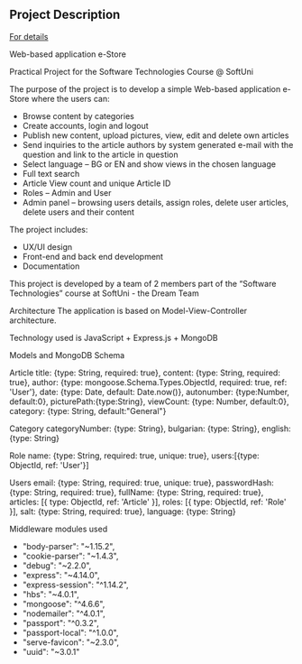 <h2>Project Description</h2>
<a href="https://docs.google.com/document/d/1T6FmUFfpttav-vMU-FJID-Ad2fJtqpKiKMxtIEgY-GY/edit?usp=sharing" target="_blank">For details</a>

Web-based application e-Store


Practical Project for the Software Technologies Course @ SoftUni


The purpose of the project is to develop a simple Web-based application e-Store where the users can:
-	Browse content by categories
-	Create accounts, login and logout
-	Publish new content, upload pictures, view, edit and delete own articles
-	Send inquiries to the article authors by system generated e-mail with the question and link to the article in question
-	Select language – BG or EN and show views in the chosen language
-	Full text search
-	Article View count and unique Article ID
-	Roles – Admin and User
-	Admin panel – browsing users details, assign roles, delete user articles, delete users and their content

The project includes:
-	UX/UI design
-	Front-end and back end development
-	Documentation

This project is developed by a team of 2 members part of the “Software Technologies” course at SoftUni  - the Dream Team 

Architecture
The application is based on Model-View-Controller architecture.

Technology used is JavaScript + Express.js + MongoDB



Models and MongoDB Schema

Article
    title: {type: String, required: true},
    content: {type: String, required: true},
    author: {type: mongoose.Schema.Types.ObjectId, required: true, ref: 'User'},
    date: {type: Date, default: Date.now()},
    autonumber: {type:Number, default:0},
    picturePath:{type:String},
    viewCount: {type: Number, default:0},
    category: {type: String, default:"General"}

Category
   categoryNumber: {type: String},
    bulgarian: {type: String},
    english: {type: String}

Role
    name: {type: String, required: true, unique: true},
    users:[{type: ObjectId, ref: 'User'}]

Users
    email: {type: String, required: true, unique: true},
    passwordHash: {type: String, required: true},
     fullName: {type: String, required: true},
     articles: [{ type: ObjectId, ref: 'Article' }],
     roles: [{ type: ObjectId, ref: 'Role' }],
     salt: {type: String, required: true},
    language: {type: String}

Middleware modules used
-	"body-parser": "~1.15.2",
-	"cookie-parser": "~1.4.3",
-	"debug": "~2.2.0",
-	"express": "~4.14.0",
-	"express-session": "^1.14.2",
-	"hbs": "~4.0.1",
-	"mongoose": "^4.6.6",
-	"nodemailer": "^4.0.1",
-	"passport": "^0.3.2",
-	"passport-local": "^1.0.0",
-	"serve-favicon": "~2.3.0",
-	"uuid": "~3.0.1"
